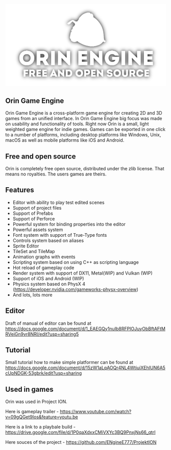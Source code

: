 ![Orin Game Engine logo](/logo.png)

## Orin Game Engine

Orin Game Engine is a cross-platform game engine for creating 2D and 3D
games from an unified interface. In Orin Game Engine big focus was made on
usability and functionality of tools. Right now Orin is a small, light weighted
game engine for indie games. Games can be exported in one click to a number of
platforms, including desktop platforms like Windows, Unix, macOS as well as
mobile platforms like iOS and Android.

## Free and open source

Orin is completely free open source, distributed under the zlib license. That means no royalties.
The users games are theirs.

## Features

- Editor with ability to play test edited scenes
- Support of project files
- Support of Prefabs
- Support of Perforce
- Powerful system for binding properties into the editor
- Powerful assets system
- Font system with support of True-Type fonts
- Controls system based on aliases
- Sprite Editor
- TileSet and TileMap
- Animation graphs with events
- Scripting system based on using C++ as scripting language
- Hot reload of gameplay code
- Render system with support of DX11, Metal(WIP) and Vulkan (WIP)
- Support of iOS and Android (WIP)
- Physics system based on PhysX 4 (https://developer.nvidia.com/gameworks-physx-overview)
- And lots, lots more

## Editor

Draft of manual of editor can be found at https://docs.google.com/document/d/1_EAEGQy1nuIb8RFPIOJuyObBftAFtMRVeiGn9vr8NRI/edit?usp=sharing5

## Tutorial

Small tutorial how to make simple platformer can be found at
https://docs.google.com/document/d/15zW1aLqAOQr4NL4WtiuiXEhIUN6A5cUpNDGK-53gbrk/edit?usp=sharing


## Used in games

Orin was used in Project ION.

Here is gameplay trailer - https://www.youtube.com/watch?v=09gQGet9Ios&feature=youtu.be

Here is a link to a playbale build - https://drive.google.com/file/d/1P0qaXdxxCMiVXYc3BQ9PnxjNs66_qtrI

Here souces of the project - https://github.com/ENgineE777/ProjektION